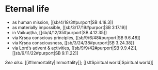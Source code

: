 # Eternal life

* as human mission, [[sb/4/18/3#purport|SB 4.18.3]]
* as materially impossible, [[sb/3/17/19#purport|SB 3.17.19]]
* in Vaikuṇṭha, [[sb/4/12/35#purport|SB 4.12.35]]
* via Kṛṣṇa conscious principles, [[sb/9/6/48#purport|SB 9.6.48]]
* via Kṛṣṇa consciousness, [[sb/3/24/38#purport|SB 3.24.38]]
* via Lord’s advent & activities, [[sb/9/9/42#purport|SB 9.9.42]], [[sb/9/11/22#purport|SB 9.11.22]]

*See also:* [[i#Immortality|Immortality]]; [[s#Spiritual world|Spiritual world]]
